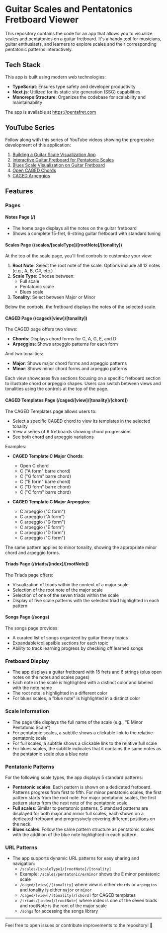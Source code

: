 # Guitar Scales and Pentatonics Fretboard Viewer

This repository contains the code for an app that allows you to visualize scales and pentatonics on a guitar fretboard. It's a handy tool for musicians, guitar enthusiasts, and learners to explore scales and their corresponding pentatonic patterns interactively.

## Tech Stack

This app is built using modern web technologies:
- **TypeScript**: Ensures type safety and developer productivity
- **Next.js**: Utilized for its static site generation (SSG) capabilities
- **Monorepo Structure**: Organizes the codebase for scalability and maintainability

The app is available at https://pentafret.com

## YouTube Series

Follow along with this series of YouTube videos showing the progressive development of this application:

1. [Building a Guitar Scale Visualization App](https://youtu.be/Zox_7loIJsk)
2. [Interactive Guitar Fretboard for Pentatonic Scales](https://youtu.be/4jtm2Lm4EVA)
3. [Blues Scale Visualization on Guitar Fretboard](https://youtu.be/3NUnnP6GLZ0)
4. [Open CAGED Chords](https://youtu.be/mY2HstZeb6U)
5. [CAGED Arpeggios](https://youtu.be/MZejUV0iSKg)

## Features

### Pages

#### Notes Page (/)
- The home page displays all the notes on the guitar fretboard
- Shows a complete 15-fret, 6-string guitar fretboard with standard tuning

#### Scales Page (/scales/[scaleType]/[rootNote]/[tonality])
At the top of the scale page, you'll find controls to customize your view:
1. **Root Note**: Select the root note of the scale. Options include all 12 notes (e.g., A, B, C#, etc.)
2. **Scale Type**: Choose between:
   - Full scale
   - Pentatonic scale
   - Blues scale
3. **Tonality**: Select between Major or Minor

Below the controls, the fretboard displays the notes of the selected scale.

#### CAGED Page (/caged/[view]/[tonality])
The CAGED page offers two views:
- **Chords**: Displays chord forms for C, A, G, E, and D
- **Arpeggios**: Shows arpeggio patterns for each form

And two tonalities:
- **Major**: Shows major chord forms and arpeggio patterns
- **Minor**: Shows minor chord forms and arpeggio patterns

Each view showcases five sections focusing on a specific fretboard section to illustrate chord or arpeggio shapes. Users can switch between views and tonalities using the controls at the top of the page.

#### CAGED Templates Page (/caged/[view]/[tonality]/[chord])
The CAGED Templates page allows users to:
- Select a specific CAGED chord to view its templates in the selected tonality
- View a series of 6 fretboards showing chord progressions
- See both chord and arpeggio variations

Examples:
- **CAGED Template C Major Chords**:
  - Open C chord
  - C ("A form" barre chord)
  - C ("G form" barre chord)
  - C ("E form" barre chord)
  - C ("D form" barre chord)
  - C ("C form" barre chord)

- **CAGED Template C Major Arpeggios**:
  - C arpeggio ("C form")
  - C arpeggio ("A form")
  - C arpeggio ("G form")
  - C arpeggio ("E form")
  - C arpeggio ("D form")
  - C arpeggio ("C form")

The same pattern applies to minor tonality, showing the appropriate minor chord and arpeggio forms.

#### Triads Page (/triads/[index]/[rootNote])
The Triads page offers:
- Visualization of triads within the context of a major scale
- Selection of the root note of the major scale
- Selection of one of the seven triads within the scale
- Display of five scale patterns with the selected triad highlighted in each pattern

#### Songs Page (/songs)
The songs page provides:
- A curated list of songs organized by guitar theory topics
- Expandable/collapsible sections for each topic
- Ability to track learning progress by checking off learned songs

### Fretboard Display
- The app displays a guitar fretboard with 15 frets and 6 strings (plus open notes on the notes and scales pages)
- Each note in the scale is highlighted with a distinct color and labeled with the note name
- The root note is highlighted in a different color
- For blues scales, a "blue note" is highlighted in a distinct color

### Scale Information
- The page title displays the full name of the scale (e.g., "E Minor Pentatonic Scale")
- For pentatonic scales, a subtitle shows a clickable link to the relative pentatonic scale
- For full scales, a subtitle shows a clickable link to the relative full scale
- For blues scales, the subtitle indicates that it contains the same notes as the pentatonic scale plus a blue note

### Pentatonic Patterns
For the following scale types, the app displays 5 standard patterns:
- **Pentatonic scales**: Each pattern is shown on a dedicated fretboard. Patterns progress from first to fifth. For minor pentatonic scales, the first pattern starts from the root note. For major pentatonic scales, the first pattern starts from the next note of the pentatonic scale.
- **Full scales**: Similar to pentatonic patterns, 5 standard patterns are displayed for both major and minor full scales, each shown on a dedicated fretboard and progressively covering different positions on the neck.
- **Blues scales**: Follow the same pattern structure as pentatonic scales with the addition of the blue note highlighted in each pattern.

### URL Patterns
- The app supports dynamic URL patterns for easy sharing and navigation:
  - `/scales/[scaleType]/[rootNote]/[tonality]`
  - Example: `/scales/pentatonic/e/minor` shows the E minor pentatonic scale
  - `/caged/[view]/[tonality]` where view is either `chords` or `arpeggios` and tonality is either `major` or `minor`
  - `/caged/[view]/[tonality]/[chord]` for CAGED templates
  - `/triads/[index]/[rootNote]` where index is one of the seven triads and rootNote is the root of the major scale
  - `/songs` for accessing the songs library

---

Feel free to open issues or contribute improvements to the repository! 🎸
